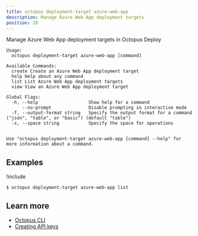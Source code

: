 ```yaml
---
title: octopus deployment-target azure-web-app
description: Manage Azure Web App deployment targets
position: 28
---
```


Manage Azure Web App deployment targets in Octopus Deploy


```text
Usage:
  octopus deployment-target azure-web-app [command]

Available Commands:
  create Create an Azure Web App deployment target
  help Help about any command
  list List Azure Web App deployment targets
  view View an Azure Web App deployment target

Global Flags:
  -h, --help                   Show help for a command
      --no-prompt              Disable prompting in interactive mode
  -f, --output-format string   Specify the output format for a command ("json", "table", or "basic") (default "table")
  -s, --space string           Specify the space for operations


Use "octopus deployment-target azure-web-app [command] --help" for more information about a command.
```

## Examples

!include <samples-instance>


```text
$ octopus deployment-target azure-web-app list

```

## Learn more

- [Octopus CLI](/docs/octopus-rest-api/cli/index.md)
- [Creating API keys](/docs/octopus-rest-api/how-to-create-an-api-key.md)